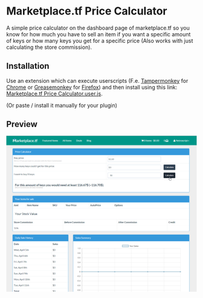 # Marketplace.tf Price Calculator
A simple price calculator on the dashboard page of marketplace.tf so you know for how much you have to sell an item if you want a specific amount of keys or how many keys you get for a specific price (Also works with just calculating the store commission).

## Installation
Use an extension which can execute userscripts (F.e. [Tampermonkey](https://chrome.google.com/webstore/detail/tampermonkey/dhdgffkkebhmkfjojejmpbldmpobfkfo) for [Chrome](https://www.google.com/chrome/) or [Greasemonkey](https://addons.mozilla.org/en-US/firefox/addon/greasemonkey/)  for [Firefox](https://www.mozilla.org/firefox))
and then install using this link: [Marketplace.tf Price Calculator.user.js](https://github.com/NetroScript/Marketplace.tf-Price-Calculator/raw/master/Marketplace.tf%20Price%20Calculator.user.js).

(Or paste / install it manually for your plugin)

## Preview

![Preview](https://raw.githubusercontent.com/NetroScript/Marketplace.tf-Price-Calculator/master/preview.png)